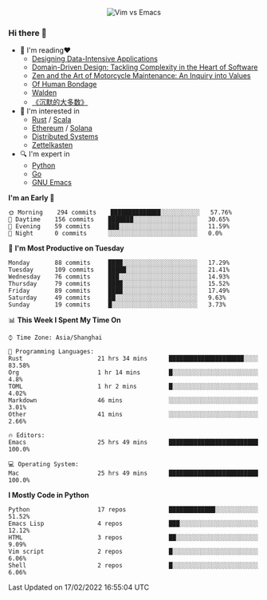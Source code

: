 <p align="center">
    <img src="https://gist.githubusercontent.com/coldnight/e696baffb094e71c96cb302118878eae/raw/40ea5053a6f66cc65f90f437e4173497da225958/banner.gif" alt="Vim vs Emacs" />
</p>

### Hi there 👋

- 📖 I'm reading❤️
    + [Designing Data-Intensive Applications](https://www.oreilly.com/library/view/designing-data-intensive-applications/9781491903063/)
    + [Domain-Driven Design: Tackling Complexity in the Heart of Software](https://www.dddcommunity.org/book/evans_2003/)
    + [Zen and the Art of Motorcycle Maintenance: An Inquiry into Values](https://en.wikipedia.org/wiki/Zen_and_the_Art_of_Motorcycle_Maintenance)
    + [Of Human Bondage](https://en.wikipedia.org/wiki/Of_Human_Bondage)
    + [Walden](https://en.wikipedia.org/wiki/Walden)
    + [《沉默的大多数》](https://en.wikipedia.org/wiki/Silent_majority)
- 🌱 I'm interested in
    + [Rust](https://www.rust-lang.org/) / [Scala](https://www.scala-lang.org/)
    + [Ethereum](https://ethereum.org/en/) / [Solana](https://solana.com/)
	+ [Distributed Systems](https://www.linuxzen.com/notes/topics/20200320174417_%E5%88%86%E5%B8%83%E5%BC%8F/)
	+ [Zettelkasten](https://www.linuxzen.com/notes/notes/20220120080920-slip_box/)
- 🔍 I'm expert in
    + [Python](https://www.python.org/)
    + [Go](https://go.dev/)
    + [GNU Emacs](https://www.gnu.org/software/emacs/)

<!--START_SECTION:waka-->
**I'm an Early 🐤** 

```text
🌞 Morning    294 commits    ██████████████░░░░░░░░░░░   57.76% 
🌆 Daytime    156 commits    ███████░░░░░░░░░░░░░░░░░░   30.65% 
🌃 Evening    59 commits     ███░░░░░░░░░░░░░░░░░░░░░░   11.59% 
🌙 Night      0 commits      ░░░░░░░░░░░░░░░░░░░░░░░░░   0.0%

```
📅 **I'm Most Productive on Tuesday** 

```text
Monday       88 commits     ████░░░░░░░░░░░░░░░░░░░░░   17.29% 
Tuesday      109 commits    █████░░░░░░░░░░░░░░░░░░░░   21.41% 
Wednesday    76 commits     ███░░░░░░░░░░░░░░░░░░░░░░   14.93% 
Thursday     79 commits     ████░░░░░░░░░░░░░░░░░░░░░   15.52% 
Friday       89 commits     ████░░░░░░░░░░░░░░░░░░░░░   17.49% 
Saturday     49 commits     ██░░░░░░░░░░░░░░░░░░░░░░░   9.63% 
Sunday       19 commits     █░░░░░░░░░░░░░░░░░░░░░░░░   3.73%

```


📊 **This Week I Spent My Time On** 

```text
⌚︎ Time Zone: Asia/Shanghai

💬 Programming Languages: 
Rust                     21 hrs 34 mins      █████████████████████░░░░   83.58% 
Org                      1 hr 14 mins        █░░░░░░░░░░░░░░░░░░░░░░░░   4.8% 
TOML                     1 hr 2 mins         █░░░░░░░░░░░░░░░░░░░░░░░░   4.02% 
Markdown                 46 mins             ░░░░░░░░░░░░░░░░░░░░░░░░░   3.01% 
Other                    41 mins             ░░░░░░░░░░░░░░░░░░░░░░░░░   2.66%

🔥 Editors: 
Emacs                    25 hrs 49 mins      █████████████████████████   100.0%

💻 Operating System: 
Mac                      25 hrs 49 mins      █████████████████████████   100.0%

```

**I Mostly Code in Python** 

```text
Python                   17 repos            █████████████░░░░░░░░░░░░   51.52% 
Emacs Lisp               4 repos             ███░░░░░░░░░░░░░░░░░░░░░░   12.12% 
HTML                     3 repos             ██░░░░░░░░░░░░░░░░░░░░░░░   9.09% 
Vim script               2 repos             █░░░░░░░░░░░░░░░░░░░░░░░░   6.06% 
Shell                    2 repos             █░░░░░░░░░░░░░░░░░░░░░░░░   6.06%

```



 Last Updated on 17/02/2022 16:55:04 UTC
<!--END_SECTION:waka-->
